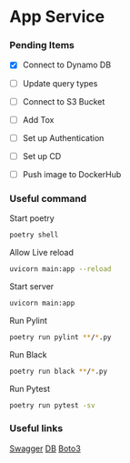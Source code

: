 # App Service


### Pending Items
- [x] Connect to Dynamo DB
- [ ] Update query types
- [ ] Connect to S3 Bucket
- [ ] Add Tox
- [ ] Set up Authentication
- [ ] Set up CD
- [ ] Push image to DockerHub


### Useful command
Start poetry
```sh
poetry shell
```
Allow Live reload
```sh
uvicorn main:app --reload
```
Start server
```sh
uvicorn main:app
```
Run Pylint
```sh
poetry run pylint **/*.py
```
Run Black
```sh
poetry run black **/*.py
```
Run Pytest
```sh
poetry run pytest -sv
```
### Useful links
[Swagger](http://localhost:8000/docs)
[DB](https://github.com/awsdocs/aws-doc-sdk-examples/blob/main/python/example_code/dynamodb/GettingStarted/update_and_query.py)
[Boto3](https://boto3.amazonaws.com/v1/documentation/api/latest/reference/services/dynamodb/client/put_item.html#)